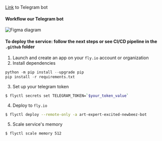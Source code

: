 [Link](https://t.me/newbeezzz_bot) to Telegram bot
#### Workflow our Telegram bot 
![Figma diagram](https://cdn.discordapp.com/attachments/1094920487450198046/1096731641952612502/image.png)

#### To deploy the service: follow the next steps or see CI/CD pipeline in the `.github` folder

1. Launch and create an app on your `fly.io` account or organization 
2. Install dependencies
```python
python -m pip install --upgrade pip
pip install -r requirements.txt
```
3. Set up your telegram token
```sh
$ flyctl secrets set TELEGRAM_TOKEN=`$your_token_value`
```
4. Deploy to `fly.io`
```sh
$ flyctl deploy --remote-only -a art-expert-excited-newbeez-bot
```
5. Scale service's memory
```sh
$ flyctl scale memory 512
```
